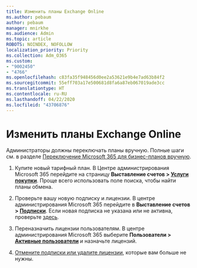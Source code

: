 ```yaml
---
title: Изменить планы Exchange Online
ms.author: pebaum
author: pebaum
manager: mnirkhe
ms.audience: Admin
ms.topic: article
ROBOTS: NOINDEX, NOFOLLOW
localization_priority: Priority
ms.collection: Adm_O365
ms.custom:
- "9002450"
- "4766"
ms.openlocfilehash: c83fa35f948456d0ee2a53621e9b4e7ad63b84f2
ms.sourcegitcommit: 55eff703a17e500681d8fa6a87eb067019ade3cc
ms.translationtype: HT
ms.contentlocale: ru-RU
ms.lasthandoff: 04/22/2020
ms.locfileid: "43706876"
---
```

# <a name="change-exchange-online-plans"></a>Изменить планы Exchange Online

Администраторы должны переключать планы вручную. Полные шаги см. в разделе [Переключение Microsoft 365 для бизнес-планов вручную](https://docs.microsoft.com/microsoft-365/commerce/subscriptions/switch-plans-manually?view=o365-worldwide).

1. Купите новый тарифный план. В Центре администрирования Microsoft 365 перейдите на страницу **Выставление счетов > [Услуги покупки](https://go.microsoft.com/fwlink/p/?linkid=868433)**. Проще всего использовать поле поиска, чтобы найти планы обмена.

2. Проверьте вашу новую подписку и лицензии. В центре администрирования Microsoft 365 перейдите в **Выставление счетов > [Подписки](https://go.microsoft.com/fwlink/p/?linkid=842054)**. Если новая подписка не указана или не активна, проверьте [здесь](https://docs.microsoft.com/microsoft-365/commerce/subscriptions/switch-plans-manually?view=o365-worldwide#the-new-subscription-isnt-listed-or-isnt-active).

3. Переназначить лицензии пользователям. В центре администрирования Microsoft 365 выберите **Пользователи > [Активные пользователи](https://go.microsoft.com/fwlink/p/?linkid=834822)** и назначьте лицензий.

4. [Отмените подписки или удалите лицензии](https://docs.microsoft.com/microsoft-365/commerce/subscriptions/switch-plans-manually?view=o365-worldwide#step-5-cancel-subscriptions-or-remove-licenses-that-you-no-longer-need-optional), которые вам больше не нужны.
